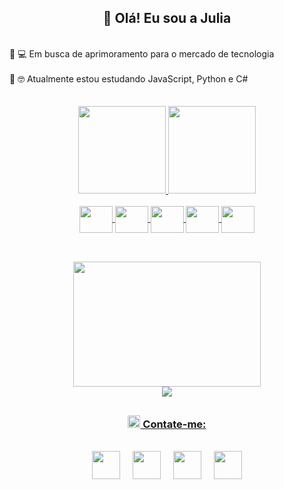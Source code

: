 
<h2 align="center">🌈 Olá! Eu sou a Julia </h2>
<br>

 <div align="left">
  🔸 💻 Em busca de aprimoramento para o mercado de tecnologia <br><br>
  🔸 🤓 Atualmente estou estudando JavaScript, Python e C#
 </div> 
<br>
<br>
<div align="center" >
  <a href="https://github.com/JuliaSSoares">
  <img height="140em" src="https://github-readme-stats.vercel.app/api?username=JuliaSSoares&show_icons=true&theme=vision-friendly-dark&include_all_commits=true&count_private=true"/>
  <img height="140em" src="https://github-readme-stats.vercel.app/api/top-langs/?username=JuliaSSoares&layout=compact&langs_count=7&theme=vision-friendly-dark"/>
</div>
  
<br>
  
<div align="center">
  <img align="center" height="43" width="53" src="https://cdn.jsdelivr.net/gh/devicons/devicon/icons/python/python-original.svg" />
  <img align="center" height="43" width="53" src="https://cdn.jsdelivr.net/gh/devicons/devicon/icons/html5/html5-original-wordmark.svg" />
  <img align="center" height="43" width="53" src="https://cdn.jsdelivr.net/gh/devicons/devicon/icons/css3/css3-original-wordmark.svg" />
  <img align="center" height="43" width="53" src="https://cdn.jsdelivr.net/gh/devicons/devicon/icons/javascript/javascript-plain.svg" />
  <img align="center" height="43" width="53" src="https://cdn.jsdelivr.net/gh/devicons/devicon/icons/mysql/mysql-plain.svg" />
</div>

  
##


<br>
  
<div align="center">
  
  <img justify-content= "center" height="200" width="300" src="https://cdn.dribbble.com/users/747795/screenshots/5588411/shot-1.gif" />
  <br>
  <img src="https://github.com/JuliaSSoares/JuliaSSoares/blob/output/github-contribution-grid-snake.svg">
 
</div>
 
 ##
  
 <div align="center"> 
  <h3><img width="20px"  src="https://cdn-icons-png.flaticon.com/512/1370/1370993.png"> Contate-me:</h3>
  <br>
    <a href="https://instagram.com/ssoares.julia" ><img width="45px" src="https://cdn-icons-png.flaticon.com/512/2111/2111463.png" target="_blank"></a> &nbsp; 
    &nbsp;
    <a href = "mailto:ssap.julia@gmail.com"><img  width="45px" src="https://cdn-icons-png.flaticon.com/512/732/732200.png"></a>  &nbsp;  &nbsp;
    <a href="https://www.linkedin.com/in/julia-ap-s-soares/" target="_blank"><img width="45px" src="https://cdn-icons.flaticon.com/png/512/2504/premium/2504923.png?token=exp=1638447724~hmac=358d41e5eea0cd37d8c464d13d18e199" ></a>   &nbsp;  &nbsp;
    <a href ="https://discord.gg/cyd9xdTy"><img width="45px" src="https://cdn-icons.flaticon.com/png/512/2504/premium/2504896.png?token=exp=1638287421~hmac=63517eed81e9cfa8c7df1e4f8759534b"></a>  
</div>
<br><br>

  
  

